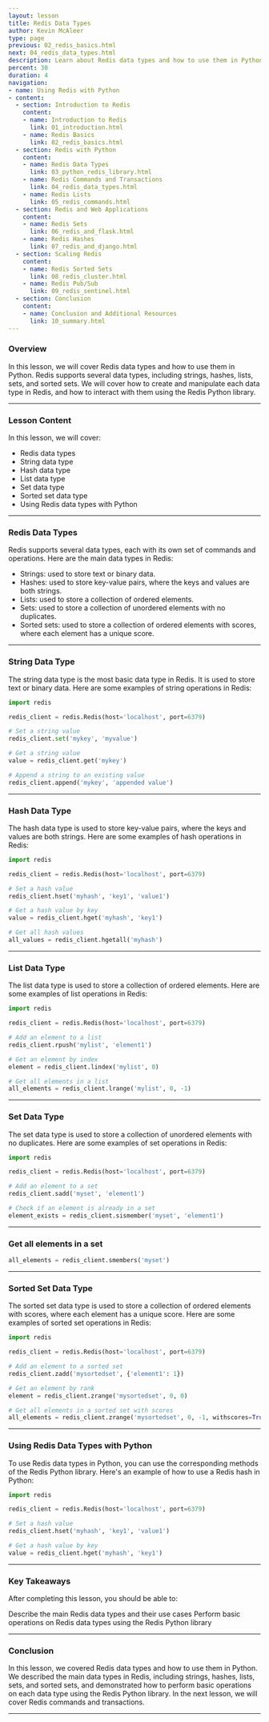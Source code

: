 ```yaml
---
layout: lesson
title: Redis Data Types
author: Kevin McAleer
type: page
previous: 02_redis_basics.html
next: 04_redis_data_types.html
description: Learn about Redis data types and how to use them in Python.
percent: 30
duration: 4
navigation:
- name: Using Redis with Python
- content:
  - section: Introduction to Redis
    content:
    - name: Introduction to Redis
      link: 01_introduction.html
    - name: Redis Basics
      link: 02_redis_basics.html
  - section: Redis with Python
    content:
    - name: Redis Data Types
      link: 03_python_redis_library.html
    - name: Redis Commands and Transactions
      link: 04_redis_data_types.html
    - name: Redis Lists
      link: 05_redis_commands.html
  - section: Redis and Web Applications
    content:
    - name: Redis Sets
      link: 06_redis_and_flask.html
    - name: Redis Hashes
      link: 07_redis_and_django.html
  - section: Scaling Redis
    content:
    - name: Redis Sorted Sets
      link: 08_redis_cluster.html
    - name: Redis Pub/Sub
      link: 09_redis_sentinel.html
  - section: Conclusion
    content:
    - name: Conclusion and Additional Resources
      link: 10_summary.html
---
```



<!-- ![Cover photo of Redis data types](assets/redis-data-types.jpg){:class="cover"} -->

### Overview

In this lesson, we will cover Redis data types and how to use them in Python. Redis supports several data types, including strings, hashes, lists, sets, and sorted sets. We will cover how to create and manipulate each data type in Redis, and how to interact with them using the Redis Python library.

---

### Lesson Content

In this lesson, we will cover:

* Redis data types
* String data type
* Hash data type
* List data type
* Set data type
* Sorted set data type
* Using Redis data types with Python

---

### Redis Data Types

Redis supports several data types, each with its own set of commands and operations. Here are the main data types in Redis:

* Strings: used to store text or binary data.
* Hashes: used to store key-value pairs, where the keys and values are both strings.
* Lists: used to store a collection of ordered elements.
* Sets: used to store a collection of unordered elements with no duplicates.
* Sorted sets: used to store a collection of ordered elements with scores, where each element has a unique score.

---

### String Data Type

The string data type is the most basic data type in Redis. It is used to store text or binary data. Here are some examples of string operations in Redis:

```python
import redis

redis_client = redis.Redis(host='localhost', port=6379)

# Set a string value
redis_client.set('mykey', 'myvalue')

# Get a string value
value = redis_client.get('mykey')

# Append a string to an existing value
redis_client.append('mykey', 'appended value')
```

---

### Hash Data Type

The hash data type is used to store key-value pairs, where the keys and values are both strings. Here are some examples of hash operations in Redis:

```python
import redis

redis_client = redis.Redis(host='localhost', port=6379)

# Set a hash value
redis_client.hset('myhash', 'key1', 'value1')

# Get a hash value by key
value = redis_client.hget('myhash', 'key1')

# Get all hash values
all_values = redis_client.hgetall('myhash')
```

---

### List Data Type

The list data type is used to store a collection of ordered elements. Here are some examples of list operations in Redis:

```python
import redis

redis_client = redis.Redis(host='localhost', port=6379)

# Add an element to a list
redis_client.rpush('mylist', 'element1')

# Get an element by index
element = redis_client.lindex('mylist', 0)

# Get all elements in a list
all_elements = redis_client.lrange('mylist', 0, -1)

```

---

### Set Data Type

The set data type is used to store a collection of unordered elements with no duplicates. Here are some examples of set operations in Redis:

```python
import redis

redis_client = redis.Redis(host='localhost', port=6379)

# Add an element to a set
redis_client.sadd('myset', 'element1')

# Check if an element is already in a set
element_exists = redis_client.sismember('myset', 'element1')

```

---

### Get all elements in a set

```python
all_elements = redis_client.smembers('myset')

```

---

### Sorted Set Data Type

The sorted set data type is used to store a collection of ordered elements with scores, where each element has a unique score. Here are some examples of sorted set operations in Redis:

```python
import redis

redis_client = redis.Redis(host='localhost', port=6379)

# Add an element to a sorted set
redis_client.zadd('mysortedset', {'element1': 1})

# Get an element by rank
element = redis_client.zrange('mysortedset', 0, 0)

# Get all elements in a sorted set with scores
all_elements = redis_client.zrange('mysortedset', 0, -1, withscores=True)

```

---

### Using Redis Data Types with Python

To use Redis data types in Python, you can use the corresponding methods of the Redis Python library. Here's an example of how to use a Redis hash in Python:

```python
import redis

redis_client = redis.Redis(host='localhost', port=6379)

# Set a hash value
redis_client.hset('myhash', 'key1', 'value1')

# Get a hash value by key
value = redis_client.hget('myhash', 'key1')

```

---

### Key Takeaways

After completing this lesson, you should be able to:

Describe the main Redis data types and their use cases
Perform basic operations on Redis data types using the Redis Python library

---

### Conclusion

In this lesson, we covered Redis data types and how to use them in Python. We described the main data types in Redis, including strings, hashes, lists, sets, and sorted sets, and demonstrated how to perform basic operations on each data type using the Redis Python library. In the next lesson, we will cover Redis commands and transactions.

---
